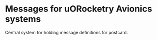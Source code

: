 # Messages for uORocketry Avionics systems 

Central system for holding message definitions for postcard. 